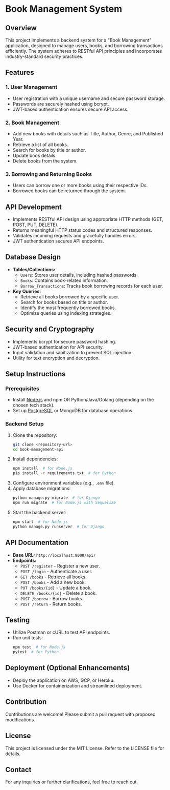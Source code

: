 # Book Management System

## Overview
This project implements a backend system for a "Book Management" application, designed to manage users, books, and borrowing transactions efficiently. The system adheres to RESTful API principles and incorporates industry-standard security practices.

## Features

### 1. User Management
- User registration with a unique username and secure password storage.
- Passwords are securely hashed using bcrypt.
- JWT-based authentication ensures secure API access.

### 2. Book Management
- Add new books with details such as Title, Author, Genre, and Published Year.
- Retrieve a list of all books.
- Search for books by title or author.
- Update book details.
- Delete books from the system.

### 3. Borrowing and Returning Books
- Users can borrow one or more books using their respective IDs.
- Borrowed books can be returned through the system.

## API Development
- Implements RESTful API design using appropriate HTTP methods (GET, POST, PUT, DELETE).
- Returns meaningful HTTP status codes and structured responses.
- Validates incoming requests and gracefully handles errors.
- JWT authentication secures API endpoints.

## Database Design
- **Tables/Collections:**
  - `Users`: Stores user details, including hashed passwords.
  - `Books`: Contains book-related information.
  - `Borrow_Transactions`: Tracks book borrowing records for each user.
- **Key Queries:**
  - Retrieve all books borrowed by a specific user.
  - Search for books based on title or author.
  - Identify the most frequently borrowed books.
  - Optimize queries using indexing strategies.

## Security and Cryptography
- Implements bcrypt for secure password hashing.
- JWT-based authentication for API security.
- Input validation and sanitization to prevent SQL injection.
- Utility for text encryption and decryption.

## Setup Instructions

### Prerequisites
- Install [Node.js](https://nodejs.org/) and npm OR Python/Java/Golang (depending on the chosen tech stack).
- Set up [PostgreSQL](https://www.postgresql.org/) or MongoDB for database operations.

### Backend Setup
1. Clone the repository:
   ```sh
   git clone <repository-url>
   cd book-management-api
   ```
2. Install dependencies:
   ```sh
   npm install  # for Node.js
   pip install -r requirements.txt  # for Python
   ```
3. Configure environment variables (e.g., `.env` file).
4. Apply database migrations:
   ```sh
   python manage.py migrate  # for Django
   npm run migrate  # for Node.js with Sequelize
   ```
5. Start the backend server:
   ```sh
   npm start  # for Node.js
   python manage.py runserver  # for Django
   ```

## API Documentation
- **Base URL:** `http://localhost:8000/api/`
- **Endpoints:**
  - `POST /register` - Register a new user.
  - `POST /login` - Authenticate a user.
  - `GET /books` - Retrieve all books.
  - `POST /books` - Add a new book.
  - `PUT /books/{id}` - Update a book.
  - `DELETE /books/{id}` - Delete a book.
  - `POST /borrow` - Borrow books.
  - `POST /return` - Return books.

## Testing
- Utilize Postman or cURL to test API endpoints.
- Run unit tests:
  ```sh
  npm test  # for Node.js
  pytest  # for Python
  ```

## Deployment (Optional Enhancements)
- Deploy the application on AWS, GCP, or Heroku.
- Use Docker for containerization and streamlined deployment.

## Contribution
Contributions are welcome! Please submit a pull request with proposed modifications.

## License
This project is licensed under the MIT License. Refer to the LICENSE file for details.

## Contact
For any inquiries or further clarifications, feel free to reach out.
